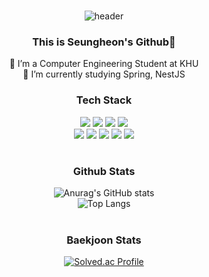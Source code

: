 
#
<div align="center">

![header](https://capsule-render.vercel.app/api?text=WELCOME!&type=soft)
  
  ### This is Seungheon's Github👋
<div>
🔭 I’m a Computer Engineering Student at KHU
  <br/>
🌱 I’m currently studying Spring, NestJS
</div>

### Tech Stack
  <div>
    <img src="https://img.shields.io/badge/java-007396?style=for-the-badge&logo=java&logoColor=white"> 
    <img src="https://img.shields.io/badge/javascript-F7DF1E?style=for-the-badge&logo=javascript&logoColor=black">
    <img src="https://img.shields.io/badge/c++-00599C?style=for-the-badge&logo=c%2B%2B&logoColor=white">
    <img src="https://img.shields.io/badge/python-3776AB?style=for-the-badge&logo=python&logoColor=white"> 
    <br>
    <img src="https://img.shields.io/badge/node.js-339933?style=for-the-badge&logo=Node.js&logoColor=white">
    <img src="https://img.shields.io/badge/spring-6DB33F?style=for-the-badge&logo=spring&logoColor=white"> 
    <img src="https://img.shields.io/badge/mysql-4479A1?style=for-the-badge&logo=mysql&logoColor=white"> 
    <img src="https://img.shields.io/badge/amazonaws-232F3E?style=for-the-badge&logo=amazonaws&logoColor=white"> 
    <img src="https://img.shields.io/badge/nestjs-E0234E?style=for-the-badge&logo=NestJS&logoColor=white"> 
  </div>

 #
  ### Github Stats
  ![Anurag's GitHub stats](https://github-readme-stats.vercel.app/api?username=seungheon123&show_icons=true&theme=tokyonight)
  <br>
  ![Top Langs](https://github-readme-stats.vercel.app/api/top-langs/?username=seungheon123&layout=compact&theme=tokyonight)

#
  ### Baekjoon Stats
[![Solved.ac Profile](http://mazassumnida.wtf/api/generate_badge?boj=seungheon01230)](https://solved.ac/seungheon01230)
  

</div>



  



<!--
**seungheon123/seungheon123** is a ✨ _special_ ✨ repository because its `README.md` (this file) appears on your GitHub profile.

Here are some ideas to get you started:

- 💬 Ask me about ...
- 📫 How to reach me: ...
- 😄 Pronouns: ...
- ⚡ Fun fact: ...
-->




